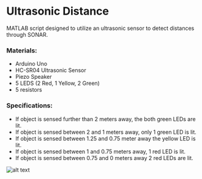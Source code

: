 # Ultrasonic Distance
MATLAB script designed to utilize an ultrasonic sensor to detect distances through SONAR.

### Materials:
- Arduino Uno
- HC-SR04 Ultrasonic Sensor 
- Piezo Speaker
- 5 LEDS (2 Red, 1 Yellow, 2 Green)
- 5 resistors

### Specifications:
- If object is sensed further than 2 meters away, the both green LEDs are lit.
- If object is sensed between 2 and 1 meters away, only 1 green LED is lit.
- If object is sensed between 1.25 and 0.75 meter away the yellow LED is lit.
- If object is sensed between 1 and 0.75 meters away, 1 red LED is lit.
- If object is sensed between 0.75 and 0 meters away 2 red LEDs are lit. 

![alt text](https://github.com/katie-plese/MECH-103/blob/main/Ultrasonic%20Distance/ultrasonic_distance.jpg "Picture")
